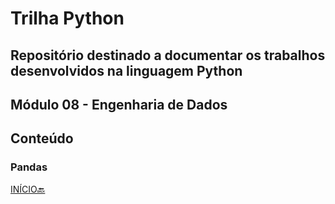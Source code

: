 # Trilha Python
## Repositório destinado a documentar os trabalhos desenvolvidos na linguagem Python
## Módulo 08 - Engenharia de Dados
## Conteúdo
### Pandas

[INÍCIO🔙](https://github.com/marlissonls/trilha_python/tree/main)